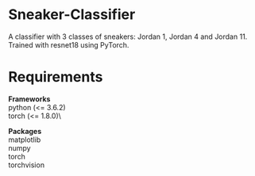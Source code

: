 # Sneaker-Classifier

A classifier with 3 classes of sneakers: Jordan 1, Jordan 4 and Jordan 11. Trained with resnet18 using PyTorch.

# Requirements

**Frameworks**\
python (<= 3.6.2)\
torch (<= 1.8.0)\

**Packages**\
matplotlib\
numpy\
torch\
torchvision
